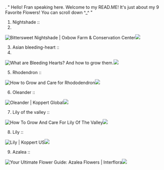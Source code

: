 . " Hello! Fran speaking here. Welcome to my READ.ME! It's just about my 9 Favorite Flowers! You can scroll down ^_^ "

1. Nightshade ::
2. 
<img src="https://www.oxbow.org/wp-content/uploads/2020/11/bittersweet-nightshade-featured-min.jpg" alt="Bittersweet Nightshade | Oxbow Farm &amp; Conservation Center"/>![](https://github.com/user-attachments/f5d0dc1d-2ece-497a-8a89-3ad770d816f6)

3. Asian bleeding-heart ::
4. 
<img src="https://cdn.shopify.com/s/files/1/0549/5658/9217/files/heart-of-mary-722561_960_720_1024x1024.jpg?v=1677086759" alt="What are Bleeding Hearts? And how to grow them."/>![](https://github.com/user-attachments/c1e6066a-33f4-47f0-986f-d129e0085e06)

5. Rhodendron ::

<img src="https://www.thespruce.com/thmb/ASkJHvCQCF9VrqF7LLnKMhCdBHI=/1500x0/filters:no_upscale():max_bytes(150000):strip_icc()/rhododendron-growing-guide-7109537_01b-34450d9a857047e5a2d0b2a99eb1fa1c.jpg" alt="How to Grow and Care for Rhododendron"/>![](https://github.com/user-attachments/c67e9262-fab7-445a-8124-d0a7aaab10ed)

6. Oleander ::

<img src="https://www.koppert.com/content/_processed_/d/d/csm_Oleander_39b3ca1780.jpg" alt="Oleander | Koppert Global"/>![](https://github.com/user-attachments/d099a1d6-a62b-454c-ac3a-13f24631c89a)

7. Lily of the valley ::

<img src="https://www.southernliving.com/thmb/PanAwUBOApRrl7ChyNZZDbEDTKA=/1500x0/filters:no_upscale():max_bytes(150000):strip_icc()/lily_of_the_valley-135579624_0-2000-479254e90a5c43f198c6c188f53f2194.jpg" alt="How To Grow And Care For Lily Of The Valley"/>![](https://github.com/user-attachments/cc4c70cc-33f6-4057-ba9d-87fec6d80a93)

8. Lily ::

<img src="https://www.koppertus.com/content/_processed_/9/2/csm_Lily_02e82e4991.jpg" alt="Lily | Koppert US"/>![](https://github.com/user-attachments/eb14fe1b-81ae-4970-8455-0c41dd1abe80)

9. Azalea ::

<img src="https://media.interflora.co.uk/i/interflora/Bright_pink_azalea" alt="Your Ultimate Flower Guide: Azalea Flowers | Interflora"/>![](https://github.com/user-attachments/09c44547-94f2-4970-b16b-15770e7a762d)
